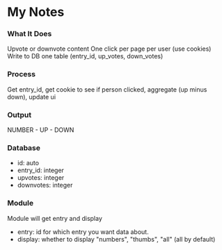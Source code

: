 # My Notes

### What It Does
Upvote or downvote content
One click per page per user (use cookies)
Write to DB one table (entry_id, up_votes, down_votes)

### Process
Get entry_id, get cookie to see if person clicked, aggregate (up minus down), update ui

### Output
NUMBER - UP - DOWN

### Database
+ id: auto
+ entry_id: integer
+ upvotes: integer
+ downvotes: integer

### Module
Module will get entry and display
+ entry: id for which entry you want data about.
+ display: whether to display "numbers", "thumbs", "all" (all by default)
